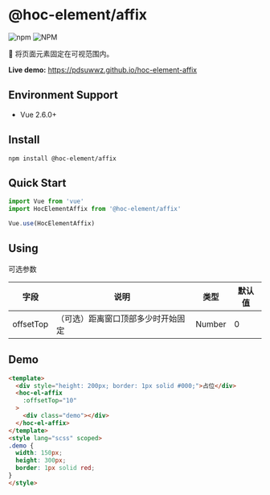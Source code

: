 # @hoc-element/affix

![npm](https://img.shields.io/npm/v/@hoc-element/affix)  ![NPM](https://img.shields.io/npm/l/@hoc-element/affix)

📌 将页面元素固定在可视范围内。

**Live demo:** https://pdsuwwz.github.io/hoc-element-affix

## Environment Support

* Vue 2.6.0+

## Install

```shell
npm install @hoc-element/affix
```

## Quick Start

```js
import Vue from 'vue'
import HocElementAffix from '@hoc-element/affix'

Vue.use(HocElementAffix)
```

## Using

可选参数

| 字段 | 说明 | 类型 | 默认值 |
| -------- | -------- | -------- | -------- |
| offsetTop | （可选）距离窗口顶部多少时开始固定 | Number | 0 |

## Demo

```html
<template>
  <div style="height: 200px; border: 1px solid #000;">占位</div>
  <hoc-el-affix
    :offsetTop="10"
  >
    <div class="demo"></div>
  </hoc-el-affix>
</template>
<style lang="scss" scoped>
.demo {
  width: 150px;
  height: 300px;
  border: 1px solid red;
}
</style>

```

